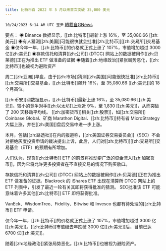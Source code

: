 ```yaml
---
title: 比特币自 2022 年 5 月以来首次突破 35,000 美元
---
```

`10/24/2023 6:14 AM UTC 宝尹` [轉載自GNews](https://gnews.org/articles/1873088)

要点：
◉ Binance 数据显示，[[zh:比特币]]最新上涨 16%，至 35,080.66 [[zh:美元]]
◉有人猜测[[zh:美国]]可能很快就会批准[[zh:比特币]][[zh:交易所]]交易基金
◉仅今年一年，[[zh:比特币]]的价格就正式上涨了 107%，市值增加超过 3000 亿[[zh:美元]]
◉存款信托和清算[[zh:公司]] (DTCC) 网站上的数据被用作[[zh:贝莱德]]正在为推出 ETF 做准备的证据
◉随着[[zh:地缘政治]]紧张局势恶化，[[zh:比特币]]也被视为避险资产

周二[[zh:亚洲]]早盘，由于[[zh:市场]]猜测[[zh:美国]]可能很快批准[[zh:比特币]][[zh:交易所]]交易基金，[[zh:比特币]]飙升 16%，至 35,080.66 [[zh:美元]]的 18 个月高位。

[[zh:币安]]网数据显示，[[zh:比特币]]最新上涨 16%，至 35,080.66 [[zh:美元]]。较小的竞争对手[[zh:以太坊]]上涨近 9%，至 1,830 [[zh:美元]]，从而突破了 200 天移动平均线。
[[zh:加密货币]]相关[[zh:股票]]，如[[zh:交易所]] Coinbase Global、矿商 Marathon Digital、[[zh:比特币]]持有者 MicroStrategy 大幅上涨，并在[[zh:美国]]盘后交易中进一步上涨。

本月，包括[[zh:路透社]]在内的报道称，[[zh:美国证券交易委员会]]（SEC）不会对拒绝灰度投资申请的裁决提出上诉，此后，人们对[[zh:比特币]][[zh:交易所]]交易基金（ETF）的预期有所增加。

人们认为，现货[[zh:比特币]] ETF 的前景将推动更广泛的资金流入[[zh:加密货币]]，因为它将允许更多投资者在不直接交易的情况下购买敞口。

存款信托和清算[[zh:公司]] (DTCC) 网站上的数据被用作[[zh:贝莱德]]正在为推出 ETF 做准备的证据。Blackrock 的 iShares ETF 出现在清算所 DTCC 网站上的 ETF 列表中，引发了最近一轮有关其即将获得批准的猜测。
SEC批准该 ETF 可能意味着许多其他[[zh:比特币]] ETF 即将获得批准。

VanEck、WisdomTree、Fidelity、Bitwise 和 Invesco 也都有待处理的[[zh:比特币]] ETF 申请。 

仅今年一年，[[zh:比特币]]的价格就正式上涨了 107%，市值增加超过 3000 亿[[zh:美元]]。[[zh:比特币]]市值继去年跌破 3000 亿[[zh:美元]]后，目前已达 6700 亿[[zh:美元]]。

随着[[zh:地缘政治]]紧张局势恶化，[[zh:比特币]]也被视为避险资产。



